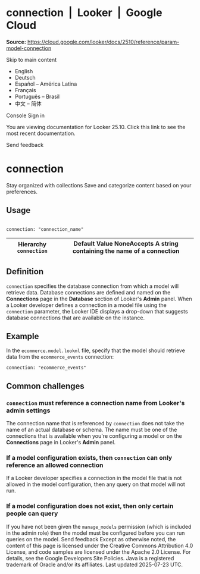 # connection  |  Looker  |  Google Cloud

**Source:** https://cloud.google.com/looker/docs/2510/reference/param-model-connection

Skip to main content 
  * English
  * Deutsch
  * Español – América Latina
  * Français
  * Português – Brasil
  * 中文 – 简体

Console  Sign in


You are viewing documentation for Looker 25.10. Click this link to see the most recent documentation. 


Send feedback 
#  connection
Stay organized with collections  Save and categorize content based on your preferences. 
## Usage
```

connection: "connection_name"

```
Hierarchy `connection` |  Default Value NoneAccepts A string containing the name of a connection   
---|---  
## Definition
`connection` specifies the database connection from which a model will retrieve data. Database connections are defined and named on the **Connections** page in the **Database** section of Looker's **Admin** panel.
When a Looker developer defines a connection in a model file using the `connection` parameter, the Looker IDE displays a drop-down that suggests database connections that are available on the instance.
## Example
In the `ecommerce.model.lookml` file, specify that the model should retrieve data from the `ecommerce_events` connection:
```
connection: "ecommerce_events"

```

## Common challenges
###  `connection` must reference a connection name from Looker's admin settings
The connection name that is referenced by `connection` does not take the name of an actual database or schema. The name must be one of the connections that is available when you're configuring a model or on the **Connections** page in Looker's **Admin** panel.
### If a model configuration exists, then `connection` can only reference an allowed connection
If a Looker developer specifies a connection in the model file that is not allowed in the model configuration, then any query on that model will not run.
### If a model configuration does not exist, then only certain people can query
If you have not been given the `manage_models` permission (which is included in the admin role) then the model must be configured before you can run queries on the model.
Send feedback 
Except as otherwise noted, the content of this page is licensed under the Creative Commons Attribution 4.0 License, and code samples are licensed under the Apache 2.0 License. For details, see the Google Developers Site Policies. Java is a registered trademark of Oracle and/or its affiliates.
Last updated 2025-07-23 UTC.


